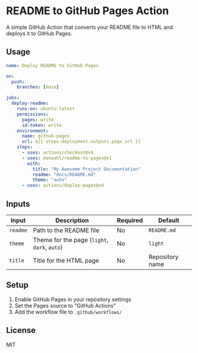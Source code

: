 # README to GitHub Pages Action

A simple GitHub Action that converts your README file to HTML and deploys it to GitHub Pages.

## Usage

```yaml
name: Deploy README to GitHub Pages

on:
  push:
    branches: [main]

jobs:
  deploy-readme:
    runs-on: ubuntu-latest
    permissions:
      pages: write
      id-token: write
    environment:
      name: github-pages
      url: ${{ steps.deployment.outputs.page_url }}
    steps:
      - uses: actions/checkout@v4
      - uses: danwahl/readme-to-pages@v1
        with:
          title: "My Awesome Project Documentation"
          readme: "docs/README.md"
          theme: "auto"
      - uses: actions/deploy-pages@v4
```

## Inputs

| Input         | Description                                  | Required | Default         |
| ------------- | -------------------------------------------- | -------- | --------------- |
| `readme`      | Path to the README file                      | No       | `README.md`     |
| `theme`       | Theme for the page (`light`, `dark`, `auto`) | No       | `light`         |
| `title`       | Title for the HTML page                      | No       | Repository name |

## Setup

1. Enable GitHub Pages in your repository settings
2. Set the Pages source to "GitHub Actions"
3. Add the workflow file to `.github/workflows/`

## License

MIT
